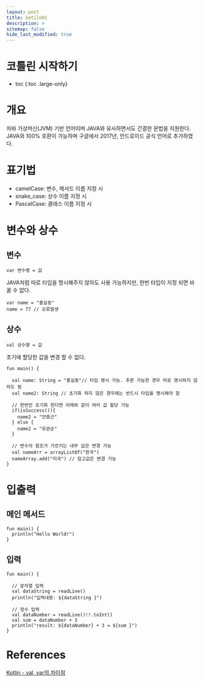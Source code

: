 ```yaml
---
layout: post
title: kotiln01
description: >
sitemap: false
hide_last_modified: true
---
```

# 코틀린 시작하기

* toc
{:toc .large-only}

# 개요 

자바 가상머신(JVM) 기반 언어이며 JAVA와 유사하면서도 간결한 문법을 지원한다.
JAVA와 100% 호환이 가능하며 구글에서 2017년, 안드로이드 공식 언어로 추가하였다.

# 표기법

- camelCase: 변수, 메서드 이름 지정 시
- snake_case: 상수 이름 지정 시
- PascalCase: 클래스 이름 지정 시

# 변수와 상수

## 변수

```
var 변수명 = 값
```

JAVA처럼 따로 타입을 명시해주지 않아도 사용 가능하지만, 한번 타입이 지정 되면 바꿀 수 없다.

```
var name = "홍길동"
name = 77 // 오류발생
```

## 상수

```
val 상수명 = 값
```

초기에 할당한 값을 변경 할 수 없다.

```
fun main() {
  
  val name: String = "홍길동"// 타입 명시 가능. 추론 가능한 경우 따로 명시하지 않아도 됨
  val name2: String // 초기화 하지 않은 경우에는 반드시 타입을 명시해야 함

  // 한번만 초기화 한다면 아래와 같이 여러 값 할당 가능
  if(isSuccess()){
    name2 = "안중근"
  } else {
    name2 = "유관순"
  }

  // 변수의 참조가 가르키는 내부 값은 변경 가능
  val nameArr = arrayListOf("한국")
  nameArray.add("미국") // 참고값은 변경 가능
}
```

# 입출력

## 메인 메서드

```
fun main() {
  println("Hello World!")
}
```

## 입력

```
fun main() {

  // 문자열 입력
  val dataString = readLine()
  println("입력내용: ${dataString }")

  // 정수 입력
  val dataNumber = readLine()!!.toInt()
  val sum = dataNumber + 3
  println("result: ${dataNumber} + 3 = ${sum }")  
}
```

# References

[Kotlin - val, var의 차이점](https://velog.io/@jojo_devstory/Kotlin-val-var%EC%9D%98-%EC%B0%A8%EC%9D%B4%EC%A0%90)